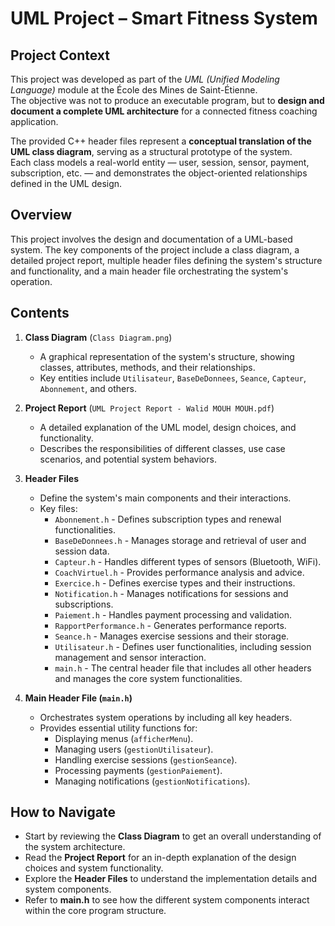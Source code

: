 # UML Project – Smart Fitness System

## Project Context
This project was developed as part of the *UML (Unified Modeling Language)* module at the École des Mines de Saint-Étienne.  
The objective was not to produce an executable program, but to **design and document a complete UML architecture** for a connected fitness coaching application.  

The provided C++ header files represent a **conceptual translation of the UML class diagram**, serving as a structural prototype of the system.  
Each class models a real-world entity — user, session, sensor, payment, subscription, etc. — and demonstrates the object-oriented relationships defined in the UML design.


## Overview
This project involves the design and documentation of a UML-based system. The key components of the project include a class diagram, a detailed project report, multiple header files defining the system's structure and functionality, and a main header file orchestrating the system's operation.

## Contents
1. **Class Diagram** (`Class Diagram.png`)
   - A graphical representation of the system's structure, showing classes, attributes, methods, and their relationships.
   - Key entities include `Utilisateur`, `BaseDeDonnees`, `Seance`, `Capteur`, `Abonnement`, and others.

2. **Project Report** (`UML Project Report - Walid MOUH MOUH.pdf`)
   - A detailed explanation of the UML model, design choices, and functionality.
   - Describes the responsibilities of different classes, use case scenarios, and potential system behaviors.

3. **Header Files**
   - Define the system's main components and their interactions.
   - Key files:
     - `Abonnement.h` - Defines subscription types and renewal functionalities.
     - `BaseDeDonnees.h` - Manages storage and retrieval of user and session data.
     - `Capteur.h` - Handles different types of sensors (Bluetooth, WiFi).
     - `CoachVirtuel.h` - Provides performance analysis and advice.
     - `Exercice.h` - Defines exercise types and their instructions.
     - `Notification.h` - Manages notifications for sessions and subscriptions.
     - `Paiement.h` - Handles payment processing and validation.
     - `RapportPerformance.h` - Generates performance reports.
     - `Seance.h` - Manages exercise sessions and their storage.
     - `Utilisateur.h` - Defines user functionalities, including session management and sensor interaction.
     - `main.h` - The central header file that includes all other headers and manages the core system functionalities.

4. **Main Header File (`main.h`)**
   - Orchestrates system operations by including all key headers.
   - Provides essential utility functions for:
     - Displaying menus (`afficherMenu`).
     - Managing users (`gestionUtilisateur`).
     - Handling exercise sessions (`gestionSeance`).
     - Processing payments (`gestionPaiement`).
     - Managing notifications (`gestionNotifications`).

## How to Navigate
- Start by reviewing the **Class Diagram** to get an overall understanding of the system architecture.
- Read the **Project Report** for an in-depth explanation of the design choices and system functionality.
- Explore the **Header Files** to understand the implementation details and system components.
- Refer to **main.h** to see how the different system components interact within the core program structure.
